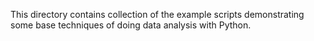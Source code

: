 This directory contains collection of the example scripts demonstrating some base techniques of doing data analysis with Python.